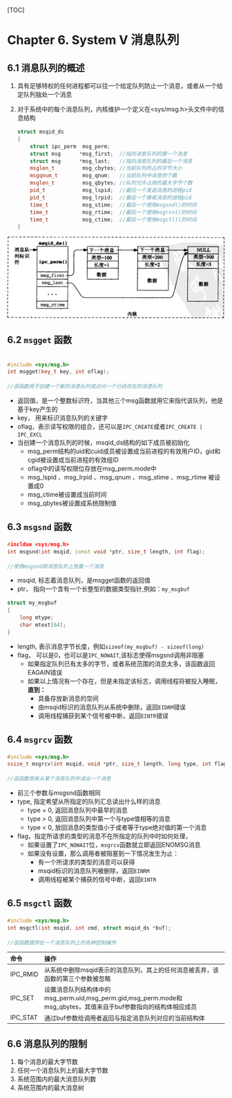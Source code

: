 [TOC]


# Chapter 6. System V 消息队列


## 6.1 消息队列的概述


1. 具有足够特权的任何进程都可以往一个给定队列防止一个消息，或者从一个给定队列独处一个消息
2. 对于系统中的每个消息队列，内核维护一个定义在<sys/msg.h>头文件中的信息结构

    ```cpp
    struct msqid_ds
    {
        struct ipc_perm  msg_perm;
        struct msg      *msg_first;  //指向消息队列的第一个消息
        struct msg      *msg_last;   //指向消息队列的最后一个消息
        msglen_t         msg_cbytes; //当前队列所占的字节大小
        msgqnum_t        msg_qnum;   //当前队列中消息的个数
        msglen_t         msg_qbytes; //队列允许占用的最大字节个数
        pid_t            msg_lspid;  //最后一个发送消息的进程pid
        pid_t            msg_lrpid;  //最后一个接收消息的进程pid
        time_t           msg_stime;  //最后一个使用msgsnd()的时间
        time_t           msg_rtime;  //最后一个使用msgrcv()的时间
        time_t           msg_ctime;  //最后一个使用msgctl()的时间
    }
    ```
![内核中消息队列的结构](MessageQueue.png)

## 6.2 `msgget` 函数


```cpp

#include <sys/msg.h>
int msgget(key_t key, int oflag);

//该函数用于创建一个新的消息队列或访问一个已经存在的消息队列

```


- 返回值，是一个整数标识符，当其他三个msg函数就用它来指代该队列，他是基于key产生的
- key，  用来标识消息队列的关键字
- oflag，表示读写权限的组合，还可以是`IPC_CREATE`或者`IPC_CREATE | IPC_EXCL` 
- 当创建一个消息队列的时候，msqid_ds结构的如下成员被初始化
    - msg_perm结构的uid和cuid成员被设置成当前进程的有效用户ID，gid和cgid被设置成当前进程的有效组ID
    - oflag中的读写权限位存放在msg_perm.mode中
    - msg_lspid 、msg_lrpid 、msg_qnum 、msg_stime 、msg_rtime 被设置成0
    - msg_ctime被设置成当前时间
    - msg_qbytes被设置成系统限制值


## 6.3 `msgsnd` 函数


```cpp
#incldue <sys/msg.h>
int msgsnd(int msqid, const void *ptr, size_t length, int flag);

//使用msgsnd网消息队列上放置一个消息
```

- msqid, 标志着消息队列，是msgget函数的返回值
- ptr，  指向一个含有一个长整型的数据类型指针,例如：`my_msgbuf`
    
```cpp
struct my_msgbuf
{
    long mtype;
    char mtext[64];
}
```

- length, 表示消息字节长度，例如`sizeof(my_msgbuf) - sizeof(long)`
- flag，   可以是0，也可以是`IPC_NOWAIT`,该标志使得msgsnd调用非阻塞
    - 如果指定队列已有太多的字节，或者系统范围的消息太多，该函数返回EAGAIN错误
    - 如果以上情况有一个存在，但是未指定该标志，调用线程将被投入睡眠，**直到：**
        - 具备存放新消息的空间
        - 由msqid标识的消息队列从系统中删除，返回`EIDRM`错误
        - 调用线程捕获到某个信号被中断，返回`EINTR`错误


## 6.4 `msgrcv` 函数


```cpp
#include <sys/msg.h>
ssize_t msgrcv(int msqid, void *ptr, size_t length, long type, int flag);

//该函数用来从某个消息队列中读出一个消息
```

- 前三个参数与msgsnd函数相同
- type, 指定希望从所指定的队列汇总读出什么样的消息
	- type = 0, 返回消息队列中最早的消息
	- type > 0, 返回消息队列中第一个与type值相等的消息
	- type < 0, 放回消息的类型值小于或者等于type绝对值的第一个消息
- flag，指定所请求的类型的消息不在所指定的队列中时如何处理，
	- 如果设置了`IPC_NOWAIT`位，`msgrcv`函数就立即返回ENOMSG消息
	- 如果没有设置，那么调用者被阻塞到一下情况发生为止：
		- 有一个所请求的类型的消息可以获得
		- msqid标识的消息队列被删除，返回`EINRM`
		- 调用线程被某个捕获的信号中断，返回`EINTR`


## 6.5 `msgctl` 函数

```cpp
#include <sys/msg.h>
int msgctl(int msqid, int cmd, struct msqid_ds *buf);

//该函数提供在一个消息队列上的各种控制操作
```

|命令|操作|
|:----|:----|
|IPC_RMID|从系统中删除msqid表示的消息队列，其上的任何消息被丢弃，该函数的第三个参数被忽略|
|IPC_SET |设置消息队列结构体中的msg_perm.uid,msg_perm.gid,msg_perm.mode和msg_qbytes，其值来自于buf参数指向的结构体相应成员|
|IPC_STAT|通过buf参数给调用者返回与指定消息队列对应的当前结构体|


## 6.6 消息队列的限制

1. 每个消息的最大字节数
2. 任何一个消息队列上的最大字节数
3. 系统范围内的最大消息队列数
4. 系统范围内的最大消息树



